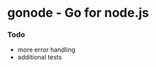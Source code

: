 gonode - Go for node.js
================================

### Todo

- more error handling
- additional tests
